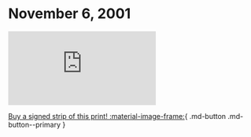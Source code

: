 # November 6, 2001

![](https://www.achewood.com/comic.php?date=11062001)

[Buy a signed strip of this print! :material-image-frame:](https://achewood-holiday-pop-up.myshopify.com/products/strip#11062001){ .md-button .md-button--primary }
